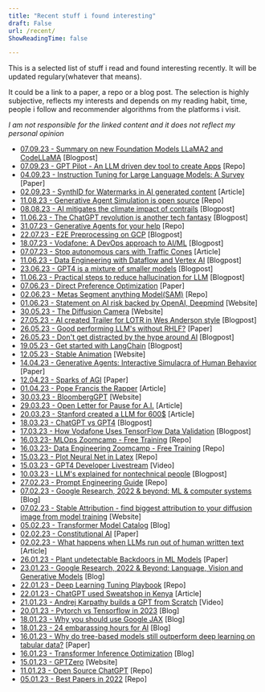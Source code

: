 ```yaml
---
title: "Recent stuff i found interesting"
draft: False
url: /recent/
ShowReadingTime: false

---
```


This is a selected list of stuff i read and found interesting recently. It will be updated regulary(whatever that means).

It could be a link to a paper, a repo or a blog post. The selection is highly subjective, reflects my interests and depends on my reading habit, time, people i follow and recommender algorithms from the platforms i visit. 

*I am not responsible for the linked content and it does not reflect my personal opinion*

* [07.09.23 - Summary on new Foundation Models LLaMA2 and CodeLLaMA](https://magazine.sebastianraschka.com/p/ahead-of-ai-11-new-foundation-models) [Blogpost]
* [07.09.23 - GPT Pilot - An LLM driven dev tool to create Apps](https://github.com/Pythagora-io/gpt-pilot) [Repo]
* [04.09.23 - Instruction Tuning for Large Language Models: A Survey](https://www.researchgate.net/publication/373263398_Instruction_Tuning_for_Large_Language_Models_A_Survey) [Paper]
* [02.09.23 - SynthID for Watermarks in AI generated content](https://www.deepmind.com/blog/identifying-ai-generated-images-with-synthid) [Article]
* [11.08.23 - Generative Agent Simulation is open source](https://github.com/joonspk-research/generative_agents) [Repo]
* [08.08.23 - AI mitigates the climate impact of contrails](https://blog.google/technology/ai/ai-airlines-contrails-climate-change/) [Blogpost]
* [11.06.23 - The ChatGPT revolution is another tech fantasy](https://www.disconnect.blog/p/the-chatgpt-revolution-is-another?utm_campaign=post&utm_medium=web) [Blogpost]
* [31.07.23 - Generative Agents for your help](https://github.com/a16z-infra/companion-app) [Repo]
* [22.07.23 - E2E Preprocessing on GCP](https://medium.com/@j.berzborn/end-to-end-big-data-preprocessing-for-your-machine-learning-models-on-google-cloud-109984994108) [Blogpost]
* [18.07.23 - Vodafone: A DevOps approach to AI/ML](https://cloud.google.com/blog/products/devops-sre/how-vodafone-uses-cicd-to-speed-up-ml-pipelines?hl=en) [Blogpost]
* [07.07.23 - Stop autonomous cars with Traffic Cones](https://jalopnik.com/californians-stop-self-driving-cars-with-traffic-cones-1850612270) [Article]
* [11.06.23 - Data Engineering with Dataflow and Vertex AI](https://medium.com/google-cloud/injecting-ml-in-dataflow-using-vertex-ai-c230e9cef6be) [Blogpost]
* [23.06.23 - GPT4 is a mixture of smaller models](https://albertoromgar.medium.com/gpt-4s-secret-has-been-revealed-439db1568180) [Blogpost]
* [11.06.23 - Practical steps to reduce hallucination for LLM](https://newsletter.victordibia.com/p/practical-steps-to-reduce-hallucination) [Blogpost]
* [07.06.23 - Direct Preference Optimization](https://arxiv.org/abs/2305.18290) [Paper]
* [02.06.23 - Metas Segment anything Model(SAM)](https://github.com/facebookresearch/segment-anything) [Repo]
* [01.06.23 - Statement on AI risk backed by OpenAI, Deepmind](https://www.safe.ai/statement-on-ai-risk) [Website]
* [30.05.23 - The Diffusion Camera](https://paragraphica.bjoernkarmann.dk) [Website]
* [27.05.23 - AI created Trailer for LOTR in Wes Anderson style](https://www.reddit.com/r/lordoftherings/comments/13d6dy2/hey_guys_we_created_a_new_wes_anderson_trailer/) [Blogpost]
* [26.05.23 - Good performing LLM's without RHLF?](https://arxiv.org/abs/2305.11206v1) [Paper]
* [26.05.23 - Don't get distracted by the hype around AI](https://sloanreview.mit.edu/article/dont-get-distracted-by-the-hype-around-generative-ai/) [Blogpost]
* [19.05.23 - Get started with LangChain](https://medium.com/databutton/getting-started-with-langchain-a-powerful-tool-for-working-with-large-language-models-286419ba0842) [Blogpost]
* [12.05.23 - Stable Animation](https://stability.ai/blog/stable-animation-sdk) [Website]
* [14.04.23 - Generative Agents: Interactive Simulacra of Human Behavior](https://arxiv.org/pdf/2304.03442.pdf) [Paper]
* [12.04.23 - Sparks of AGI](https://arxiv.org/abs/2303.12712) [Paper]
* [01.04.23 - Pope Francis the Rapper](https://www.chicagotribune.com/people/ct-chicago-artist-viral-ai-pope-francis-puffer-20230330-3uxq3nk6svgqpihoy46b2y7jwq-story.html) [Article]
* [30.03.23 - BloombergGPT](https://www.bloomberg.com/company/press/bloomberggpt-50-billion-parameter-llm-tuned-finance/) [Website]
* [29.03.23 - Open Letter for Pause for A.I.](https://www.nytimes.com/2023/03/29/technology/ai-artificial-intelligence-musk-risks.html) [Article]
* [20.03.23 - Stanford created a LLM for 600$](https://futurism.com/the-byte/stanford-gpt-clone-alpaca) [Article]
* [18.03.23 - ChatGPT vs GPT4](https://towardsdatascience.com/gpt-4-vs-chatgpt-an-exploration-of-training-performance-capabilities-and-limitations-35c990c133c5) [Blogpost]
* [17.03.23 - How Vodafone Uses TensorFlow Data Validation](https://blog.tensorflow.org/2023/03/how-vodafone-uses-tensorflow-data-validation-in-their-data-contracts-to-elevate-data-governance-at-scale.html) [Blogpost]
* [16.03.23- MLOps Zoomcamp - Free Training](https://github.com/DataTalksClub/mlops-zoomcamp) [Repo]
* [16.03.23- Data Engineering Zoomcamp - Free Training](https://github.com/DataTalksClub/data-engineering-zoomcamp) [Repo]
* [15.03.23 - Plot Neural Net in Latex](https://github.com/HarisIqbal88/PlotNeuralNet) [Repo]
* [15.03.23 - GPT4 Developer Livestream](https://www.youtube.com/watch?v=outcGtbnMuQ) [Video]
* [10.03.23 - LLM's explained for nontechnical people](https://bootcamp.uxdesign.cc/how-chatgpt-really-works-explained-for-non-technical-people-71efb078a5c9) [Blogpost]
* [27.02.23 - Prompt Engineering Guide](https://github.com/dair-ai/Prompt-Engineering-Guide?utm_source=tldrai) [Repo]
* [07.02.23 - Google Research, 2022 & beyond: ML & computer systems](https://ai.googleblog.com/2023/02/google-research-2022-beyond-ml-computer.html) [Blog]
* [07.02.23 - Stable Attribution - find biggest attribution to your diffusion image from model training](https://www.stableattribution.com) [Website]
* [05.02.23 - Transformer Model Catalog](https://amatriain.net/blog/transformer-models-an-introduction-and-catalog-2d1e9039f376/) [Blog]
* [02.02.23 - Constitutional AI](https://arxiv.org/pdf/2212.08073.pdf) [Paper]
* [02.02.23 - What happens when LLMs run out of human written text](https://www.theatlantic.com/technology/archive/2023/01/artificial-intelligence-ai-chatgpt-dall-e-2-learning/672754/) [Article]
* [26.01.23 - Plant undetectable Backdoors in ML Models](https://arxiv.org/abs/2204.06974) [Paper]
* [23.01.23 - Google Research, 2022 & Beyond: Language, Vision and Generative Models](https://ai.googleblog.com/2023/01/google-research-2022-beyond-language.html) [Blog]
* [22.01.23 - Deep Learning Tuning Playbook](https://github.com/google-research/tuning_playbook/blob/main/README.md) [Repo]
* [22.01.23 - ChatGPT used Sweatshop in Kenya](https://time.com/6247678/openai-chatgpt-kenya-workers/) [Article]
* [21.01.23 - Andrej Karpathy builds a GPT from Scratch](https://www.youtube.com/watch?v=kCc8FmEb1nY) [Video]
* [20.01.23 - Pytorch vs Tensorflow in 2023](https://thenextweb.com/news/why-tensorflow-for-python-is-dying-a-slow-death) [Blog]
* [18.01.23 - Why you should use Google JAX](https://www.assemblyai.com/blog/why-you-should-or-shouldnt-be-using-jax-in-2023/) [Blog]
* [18.01.23 - 24 embarassing hours for AI](https://garymarcus.substack.com/p/24-seriously-embarrassing-hours-for?sd=pf) [Blog]
* [16.01.23 - Why do tree-based models still outperform deep learning on tabular data?](https://arxiv.org/abs/2207.08815) [Paper]
* [16.01.23 - Transformer Inference Optimization](https://lilianweng.github.io/posts/2023-01-10-inference-optimization/) [Blog]
* [15.01.23 - GPTZero](https://gptzero.me) [Website]
* [11.01.23 - Open Source ChatGPT](https://github.com/lucidrains/PaLM-rlhf-pytorch) [Repo]
* [05.01.23 - Best Papers in 2022](https://github.com/louisfb01/best_AI_papers_2022) [Repo]
